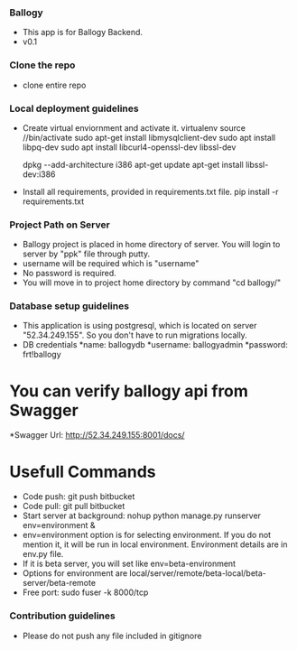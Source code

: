 ### Ballogy ###

* This app is for Ballogy Backend.
* v0.1

### Clone the repo ###

* clone entire repo

### Local deployment guidelines ###

* Create virtual enviornment and activate it.
	virtualenv <env name>
	source /<env name>/bin/activate
	sudo apt-get install libmysqlclient-dev
    sudo apt install libpq-dev
    sudo apt install libcurl4-openssl-dev libssl-dev

    dpkg --add-architecture i386
    apt-get update
    apt-get install libssl-dev:i386

* Install all requirements, provided in requirements.txt file.
	pip install -r requirements.txt

### Project Path on Server

* Ballogy project is placed in home directory of server. You will login to server by "ppk" file through putty.
* username will be required which is "username"
* No password is required.
* You will move in to project home directory by command "cd ballogy/"

### Database setup guidelines ###

* This application is using postgresql, which is located on server "52.34.249.155". So you don't
have to run migrations locally.
* DB credentials
*name: ballogydb
*username: ballogyadmin
*password: frt!ballogy

# You can verify ballogy api from Swagger
*Swagger Url: http://52.34.249.155:8001/docs/

# Usefull Commands
* Code push: git push bitbucket <branch-name>
* Code pull: git pull bitbucket <branch-name>
* Start server at background: nohup python manage.py runserver env=environment &
* env=environment option is for selecting environment. If you do not mention it, it will be run in local environment. Environment details are in env.py file.
* If it is beta server, you will set like env=beta-environment
* Options for environment are local/server/remote/beta-local/beta-server/beta-remote
* Free port: sudo fuser -k 8000/tcp

### Contribution guidelines ###

* Please do not push any file included in gitignore
